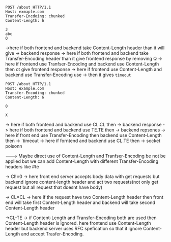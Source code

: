 ```
POST /about HTTP/1.1
Host: exmaple.com
Transfer-Encdoing: chunked
Content-Length: 6

3
abc
Q
```
->here if both frontend and backend take Content-Length header than it will give -> backend response
-> here if both frontend and backend take Transfer-Encoding header than it give frontend response by removing Q
-> here if frontend use Tranfser-Encoding and backend use Content-Length then ot give frontend response
-> here if frontend use Content-Length and backend use Transfer-Encoding use -> then it gives `timeout`

```
POST /about HTTP/1.1
Host: example.com
Transfer-Encoding: chunked
Content-Length: 6

0

X
```
-> here if both frontend and backend use CL.CL then -> backend response
-> here if both frontend and backend use TE.TE then -> backend repsones
-> here if front end use Transfer-Encoding then backend use Content-Length then -> `timeout
-> here if forntend and backend use CL.TE then -> socket poisonn



---> Maybe direct use of Content-Length and Tranfser-Encoding be not be applied but we can add Content-Length with different Transfer-Encoding headers like #te 


-> Cl!=0 -> here front end server accepts  body data with get requests but backend ignore content-length header and act two requests(not only get request but all request that doesnt have body)

-> CL=CL -> here if the request have two Content-Length header then front end will take first Content-Length header and backend will take second Content-Length header 

->CL-TE -> if Content-Length and Transfer-Encoding both are used then Content-Length header is ignored. here frontend use Content-Length header but backend server uses RFC spefication so that it ignore Content-Length and accept Trasfer-Encoding.